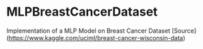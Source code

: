 # MLPBreastCancerDataset
Implementation of a MLP Model on  Breast Cancer Dataset
[Source] (https://www.kaggle.com/uciml/breast-cancer-wisconsin-data)

